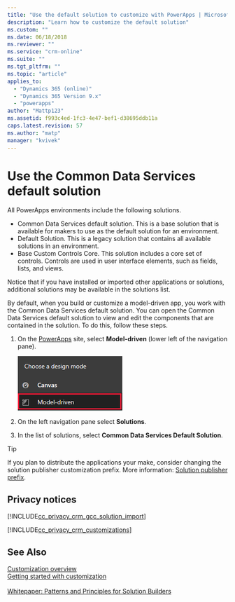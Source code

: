 ```yaml
---
title: "Use the default solution to customize with PowerApps | MicrosoftDocs"
description: "Learn how to customize the default solution"
ms.custom: ""
ms.date: 06/18/2018
ms.reviewer: ""
ms.service: "crm-online"
ms.suite: ""
ms.tgt_pltfrm: ""
ms.topic: "article"
applies_to: 
  - "Dynamics 365 (online)"
  - "Dynamics 365 Version 9.x"
  - "powerapps"
author: "Mattp123"
ms.assetid: f993c4ed-1fc3-4e47-bef1-d38695ddb11a
caps.latest.revision: 57
ms.author: "matp"
manager: "kvivek"
--- 
```


# Use the Common Data Services default solution  

All PowerApps environments include the following solutions.
-	Common Data Services default solution. This is a base solution that is available for makers to use as the default solution for an environment.
-	Default Solution. This is a legacy solution that contains all available solutions in an environment. 
-	Base Custom Controls Core. This solution includes a core set of controls. Controls are used in user interface elements, such as fields, lists, and views. 

Notice that if you have installed or imported other applications or solutions, additional solutions may be available in the solutions list.  

By default,  when you build or customize a model-driven app, you work with the Common Data Services default solution. You can open the Common Data Services default solution to view and edit the components that are contained in the solution. To do this, follow these steps.
 
1.  On the [PowerApps](https://web.powerapps.com/?utm_source=padocs&utm_medium=linkinadoc&utm_campaign=referralsfromdoc) site, select **Model-driven** (lower left of the navigation pane).  

    ![Model-driven design mode](../model-driven-apps/media/model-driven-switch.png)

2. On the left navigation pane select **Solutions**.
3. In the list of solutions, select **Common Data Services Default Solution**.
  
> [!TIP]
>  If you plan to distribute the applications your make, consider changing the solution publisher customization prefix. More information: [Solution publisher prefix](change-solution-publisher-prefix.md).  
  
<a name="BKMK_PrivacyNotice"></a>   

## Privacy notices  
 [!INCLUDE[cc_privacy_crm_gcc_solution_import](../../includes/cc-privacy-crm-gcc-solution-import.md)]  
  
 [!INCLUDE[cc_privacy_crm_customizations](../../includes/cc-privacy-crm-customizations.md)]  
  
## See Also  
 [Customization overview](overview.md)<br/>
 [Getting started with customization](../model-driven-apps/getting-started-customization.md)  
 <br/>
 [Whitepaper: Patterns and Principles for Solution Builders](http://go.microsoft.com/fwlink/p/?LinkID=533946)
